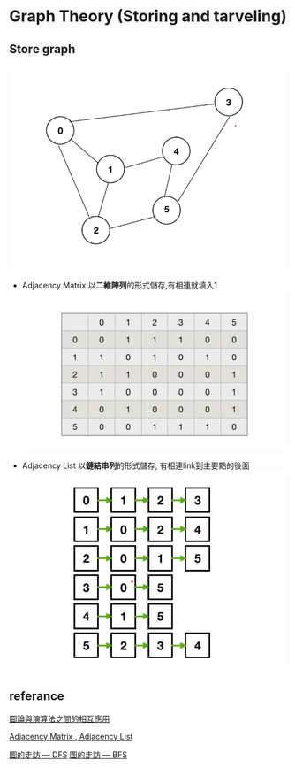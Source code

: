 # Graph Theory (Storing and tarveling)

## Store graph

![ ](./img/螢幕擷取畫面%202023-07-11%20185434.png)

+ Adjacency Matrix
  以**二維陣列**的形式儲存,有相連就填入1
![ ](./img/螢幕擷取畫面%202023-07-11%20185502.png)

+ Adjacency List
  以**鏈結串列**的形式儲存, 有相連link到主要點的後面
![ ](./img/螢幕擷取畫面%202023-07-11%20185531.png)

## referance

[圖論與演算法之間的相互應用](https://ithelp.ithome.com.tw/users/20112376/ironman/4845)

[Adjacency Matrix , Adjacency List](https://mycollegenotebook.medium.com/adjacency-matrix-adjacency-list-c-6de7d4cbfebb)

[圖的走訪 — DFS](https://mycollegenotebook.medium.com/%E5%9C%96%E7%9A%84%E8%B5%B0%E8%A8%AA-bfs-dfs-1-8a635ea89013)
[圖的走訪 — BFS](https://mycollegenotebook.medium.com/%E5%9C%96%E7%9A%84%E8%B5%B0%E8%A8%AA-bfs-dfs-2-a5dd4b7bd701)

